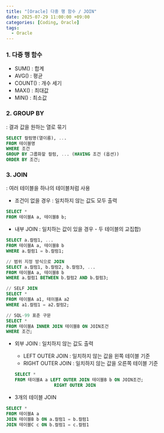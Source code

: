 ```yaml
---
title: "[Oracle] 다중 행 함수 / JOIN"
date: 2025-07-29 11:00:00 +09:00
categories: [Coding, Oracle]
tags:
  - Oracle
---
```


### 1. 다중 행 함수

- SUM() : 합계
- AVG() : 평균
- COUNT() : 개수 세기
- MAX() : 최대값
- MIN() : 최소값

### 2. GROUP BY

: 결과 값을 원하는 열로 묶기

```sql
SELECT 컬럼명(열이름), ...
FROM 테이블명
WHERE 조건
GROUP BY 그룹화할 컬럼, ... (HAVING 조건 (옵션))
ORDER BY 조건;
```

### 3. JOIN

: 여러 테이블을 하나의 테이블처럼 사용

- 조건이 없을 경우 : 일치하지 않는 값도 모두 출력

```sql
SELECT *
FROM 테이블A a, 테이블B b;
```

- 내부 JOIN : 일치하는 값이 있을 경우 - 두 테이블의 교집합)

```sql
SELECT a.컬럼1, ...
FROM 테이블A a, 테이블B b
WHERE a.컬럼1 = b.컬럼1;

// 범위 지정 방식으로 JOIN
SELECT a.컬럼1, b.컬럼2, b.컬럼3, ...
FROM 테이블A a, 테이블B b
WHERE a.컬럼1 BETWEEN b.컬럼2 AND b.컬럼3;

// SELF JOIN
SELECT *
FROM 테이블A a1, 테이블A a2
WHERE a1.컬럼1 = a2.컬럼2;
```

```sql
// SQL-99 표준 구문
SELECT *
FROM 테이블A INNER JOIN 테이블B ON JOIN조건
WHERE 조건;
```

- 외부 JOIN : 일치하지 않는 값도 출력
    - LEFT OUTER JOIN : 일치하지 않는 값을 왼쪽 테이블 기준
    - RIGHT OUTER JOIN : 일치하지 않는 값을 오른쪽 테이블 기준
    
    ```sql
    SELECT *
    FROM 테이블A a LEFT OUTER JOIN 테이블B b ON JOIN조건;
                   RIGHT OUTER JOIN
    ```
    
- 3개의 테이블 JOIN

```sql
SELECT *
FROM 테이블A a
JOIN 테이블B b ON a.컬럼1 = b.컬럼1 
JOIN 테이블C c ON b.컬럼1 = c.컬럼1
```
